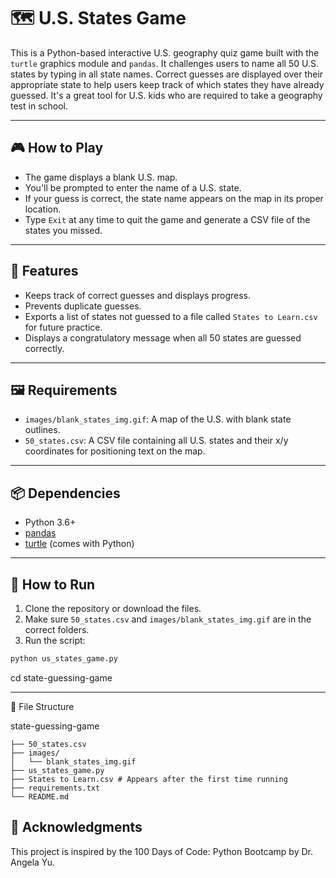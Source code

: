 # 🗺️ U.S. States Game 

This is a Python-based interactive U.S. geography quiz game built with the `turtle` graphics module and `pandas`. 
It challenges users to name all 50 U.S. states by typing in all state names. Correct guesses are displayed over their appropriate 
state to help users keep track of which states they have already guessed. It's a great tool for U.S. kids who are required to take
a geography test in school. 

---
 
## 🎮 How to Play

- The game displays a blank U.S. map.
- You'll be prompted to enter the name of a U.S. state.
- If your guess is correct, the state name appears on the map in its proper location.
- Type `Exit` at any time to quit the game and generate a CSV file of the states you missed.

---

## 🧠 Features

- Keeps track of correct guesses and displays progress.
- Prevents duplicate guesses.
- Exports a list of states not guessed to a file called `States to Learn.csv` for future practice.
- Displays a congratulatory message when all 50 states are guessed correctly.

---

## 🖼️ Requirements

- `images/blank_states_img.gif`: A map of the U.S. with blank state outlines.
- `50_states.csv`: A CSV file containing all U.S. states and their x/y coordinates for positioning text on the map.

---

## 📦 Dependencies

- Python 3.6+
- [pandas](https://pypi.org/project/pandas/)
- [turtle](https://docs.python.org/3/library/turtle.html) (comes with Python)

---

## 🔧 How to Run

1. Clone the repository or download the files.
2. Make sure `50_states.csv` and `images/blank_states_img.gif` are in the correct folders.
3. Run the script:

```bash
python us_states_game.py
```
cd state-guessing-game

---

📁 File Structure

state-guessing-game
```
├── 50_states.csv
├── images/
│   └── blank_states_img.gif
├── us_states_game.py
├── States to Learn.csv # Appears after the first time running
├── requirements.txt
└── README.md
```

## 📘 Acknowledgments

This project is inspired by the 100 Days of Code: Python Bootcamp by Dr. Angela Yu.